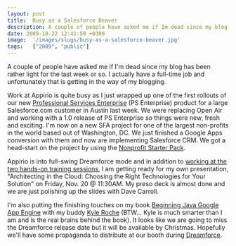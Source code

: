 ```yaml
---
layout: post
title:  Busy as a Salesforce Beaver
description: A couple of people have asked me if Im dead since my blog has been rather light for the last week or so. I actually have a full-time job and unfortunately that is getting in the way of my blogging. Work at Appirio is quite busy as I just wrapped up one of the first rollouts of our newProfessional Services Enterprise  (PS Enterprise) product for a large Salesforce.com customer in Austin last week. We were replacing Open Air and working with a 1.0 release of PS Enterprise so things were new, fresh
date: 2009-10-22 12:41:50 +0300
image:  '/images/slugs/busy-as-a-salesforce-beaver.jpg'
tags:   ["2009", "public"]
---
```

<p>A couple of people have asked me if I'm dead since my blog has been rather light for the last week or so. I actually have a full-time job and unfortunately that is getting in the way of my blogging.</p>
<p>Work at Appirio is quite busy as I just wrapped up one of the first rollouts of our new <a href="http://www.appirio.com/products/SvcsResource_PSE.php" target="_blank">Professional Services Enterprise</a> (PS Enterprise) product for a large Salesforce.com customer in Austin last week. We were replacing Open Air and working with a 1.0 release of PS Enterprise so things were new, fresh and exciting. I'm now on a new SFA project for one of the largest non-profits in the world based out of Washington, DC. We just finished a Google Apps conversion with them and now are implementing Salesforce CRM. We got a head-start on the project by using the <a href="http://wiki.developerforce.com/index.php/Nonprofit_Starter_Pack" target="_blank">Nonprofit Starter Pack</a>.</p>
<p>Appirio is into full-swing Dreamforce mode and in addition to <a href="/2009/10/21/attend-dreamforce-09-hands-on-training/" target="_blank">working at the two hands-on training sessions</a>, I am getting ready for my own presentation, "Architecting in the Cloud: Choosing the Right Technologies for Your Solution" on Friday, Nov. 20 @ 11:30AM. My preso deck is almost done and we are just polishing up the slides with Dave Carroll.</p>
<p>I'm also putting the finishing touches on my book <a href="http://links.jeffdouglas.com/book" target="_blank">Beginning Java Google App Engine</a> with my buddy <a href="http://www.kyleroche.com/" target="_blank">Kyle Roche</a> (BTW... Kyle is much smarter than I am and is the real brains behind the book). It looks like we are going to miss the Dreamforce release date but it will be available by Christmas. Hopefully we'll have some propaganda to distribute at our booth during <a href="http://www.salesforce.com/dreamforce/DF09/site/" target="_blank">Dreamforce</a>.</p>

